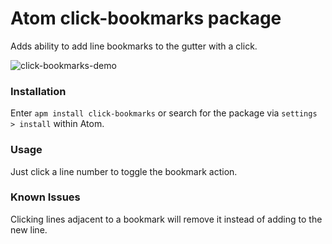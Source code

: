 # Atom click-bookmarks package

Adds ability to add line bookmarks to the gutter with a click.

![click-bookmarks-demo](https://user-images.githubusercontent.com/1816633/157813893-12dbcecc-27d9-4932-a381-2e1de4dd90d0.png)

### Installation

Enter `apm install click-bookmarks` or search for the package via `settings > install` within Atom.

### Usage

Just click a line number to toggle the bookmark action.

### Known Issues

Clicking lines adjacent to a bookmark will remove it instead of adding to the new line.
